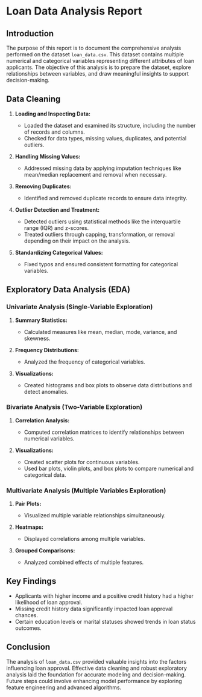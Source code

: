 # Loan Data Analysis Report

## Introduction
The purpose of this report is to document the comprehensive analysis performed on the dataset `loan_data.csv`. This dataset contains multiple numerical and categorical variables representing different attributes of loan applicants. The objective of this analysis is to prepare the dataset, explore relationships between variables, and draw meaningful insights to support decision-making.

## Data Cleaning
1. **Loading and Inspecting Data:**
   - Loaded the dataset and examined its structure, including the number of records and columns.
   - Checked for data types, missing values, duplicates, and potential outliers.

2. **Handling Missing Values:**
   - Addressed missing data by applying imputation techniques like mean/median replacement and removal when necessary.

3. **Removing Duplicates:**
   - Identified and removed duplicate records to ensure data integrity.

4. **Outlier Detection and Treatment:**
   - Detected outliers using statistical methods like the interquartile range (IQR) and z-scores.
   - Treated outliers through capping, transformation, or removal depending on their impact on the analysis.

5. **Standardizing Categorical Values:**
   - Fixed typos and ensured consistent formatting for categorical variables.

## Exploratory Data Analysis (EDA)

### Univariate Analysis (Single-Variable Exploration)
1. **Summary Statistics:**
   - Calculated measures like mean, median, mode, variance, and skewness.

2. **Frequency Distributions:**
   - Analyzed the frequency of categorical variables.

3. **Visualizations:**
   - Created histograms and box plots to observe data distributions and detect anomalies.

### Bivariate Analysis (Two-Variable Exploration)
1. **Correlation Analysis:**
   - Computed correlation matrices to identify relationships between numerical variables.

2. **Visualizations:**
   - Created scatter plots for continuous variables.
   - Used bar plots, violin plots, and box plots to compare numerical and categorical data.

### Multivariate Analysis (Multiple Variables Exploration)
1. **Pair Plots:**
   - Visualized multiple variable relationships simultaneously.

2. **Heatmaps:**
   - Displayed correlations among multiple variables.

3. **Grouped Comparisons:**
   - Analyzed combined effects of multiple features.

## Key Findings
- Applicants with higher income and a positive credit history had a higher likelihood of loan approval.
- Missing credit history data significantly impacted loan approval chances.
- Certain education levels or marital statuses showed trends in loan status outcomes.

## Conclusion
The analysis of `loan_data.csv` provided valuable insights into the factors influencing loan approval. Effective data cleaning and robust exploratory analysis laid the foundation for accurate modeling and decision-making. Future steps could involve enhancing model performance by exploring feature engineering and advanced algorithms.


